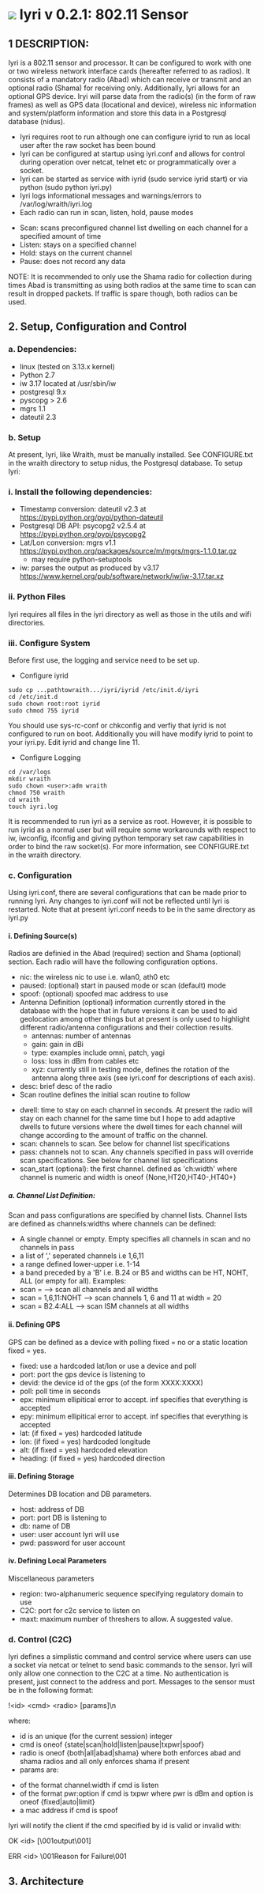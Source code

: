 # ![](../widgets/icons/watcher.png?raw=true) Iyri v 0.2.1: 802.11 Sensor

## 1 DESCRIPTION:
Iyri is a 802.11 sensor and processor. It can be configured to work with one or two wireless network interface cards (hereafter referred to as radios). It consists of a mandatory radio (Abad) which can receive or transmit and an optional radio (Shama) for receiving only. Additionally, Iyri allows for an optional GPS device. Iryi will parse data from the radio(s) (in the form of raw frames) as well as GPS data (locational and device), wireless nic information and system/platform information and store this data in a Postgresql database (nidus).
 * Iyri requires root to run although one can configure iyrid to run as local user after the raw socket has been bound
 * Iyri can be configured at startup using iyri.conf and allows for control during operation over netcat, telnet etc or programmatically over a socket.
 * Iyri can be started as service with iyrid (sudo service iyrid start) or via python (sudo python iyri.py)
 * Iyri logs informational messages and warnings/errors to /var/log/wraith/iyri.log
 * Each radio can run in scan, listen, hold, pause modes
  - Scan: scans preconfigured channel list dwelling on each channel for a specified amount of time
  - Listen: stays on a specified channel
  - Hold: stays on the current channel
  - Pause: does not record any data

NOTE: It is recommended to only use the Shama radio for collection during times Abad is transmitting as using both radios at the same time to scan can result in dropped packets. If traffic is spare though, both radios can be used.

## 2. Setup, Configuration and Control

### a. Dependencies:
 * linux (tested on 3.13.x kernel)
 * Python 2.7
 * iw 3.17 located at /usr/sbin/iw
 * postgresql 9.x
 * pyscopg > 2.6
 * mgrs 1.1
 * dateutil 2.3

### b. Setup
At present, Iyri, like Wraith, must be manually installed. See CONFIGURE.txt in the wraith directory to setup nidus, the Postgresql database. To setup Iyri:

### i. Install the following dependencies:
 * Timestamp conversion: dateutil v2.3 at https://pypi.python.org/pypi/python-dateutil
 * Postgresql DB API: psycopg2 v2.5.4 at https://pypi.python.org/pypi/psycopg2
 * Lat/Lon conversion: mgrs v1.1 https://pypi.python.org/packages/source/m/mgrs/mgrs-1.1.0.tar.gz
   - may require python-setuptools
 * iw: parses the output as produced by v3.17 https://www.kernel.org/pub/software/network/iw/iw-3.17.tar.xz

### ii. Python Files
Iyri requires all files in the iyri directory as well as those in the utils and wifi directories.

### iii. Configure System
Before first use, the logging and service need to be set up.
* Configure iyrid
```shell
sudo cp ...pathtowraith.../iyri/iyrid /etc/init.d/iyri
cd /etc/init.d
sudo chown root:root iyrid
sudo chmod 755 iyrid
```
You should use sys-rc-conf or chkconfig and verfiy that iyrid is not configured to run on boot. Additionally you will have modify iyrid to point to your iyri.py. Edit iyrid and change line 11.
* Configure Logging
```shell
cd /var/logs
mkdir wraith
sudo chown <user>:adm wraith
chmod 750 wraith
cd wraith
touch iyri.log
```
It is recommended to run iyri as a service as root. However, it is possible to run iyrid as a normal user but will require some workarounds with respect to iw, iwconfig, ifconfig and giving python temporary set raw capabilities in order to bind the raw socket(s). For more information, see CONFIGURE.txt in the wraith directory.

### c. Configuration
Using iyri.conf, there are several configurations that can be made prior to running Iyri. Any changes to iyri.conf will not be reflected until Iyri is restarted. Note that at present iyri.conf needs to be in the same directory as iyri.py

#### i. Defining Source(s)
Radios are definied in the Abad (required) section and Shama (optional) section. Each radio will have the following configuration options.

 * nic: the wireless nic to use i.e. wlan0, ath0 etc
 * paused: (optional) start in paused mode or scan (default) mode
 * spoof: (optional) spoofed mac address to use
 * Antenna Definition (optional) information currently stored in the database with the hope that in future versions it can be used to aid geolocation among other things but at present is only used to highlight different radio/antenna configurations and their collection results.
   - antennas: number of antennas
   - gain: gain in dBi
   - type: examples include omni, patch, yagi
   - loss: loss in dBm from cables etc
   - xyz: currently still in testing mode, defines the rotation of the antenna along three axis (see iyri.conf for descriptions of each axis).
 * desc: brief desc of the radio
 * Scan routine defines the initial scan routine to follow
  - dwell: time to stay on each channel in seconds. At present the radio will stay on each channel for the same time but I hope to add adaptive dwells to future versions where the dwell times for each channel will change according to the amount of traffic on the channel.
  - scan: channels to scan. See below for channel list specifications
  - pass: channels not to scan. Any channels specified in pass will override scan specifications. See below for channel list specifications
  - scan_start (optional): the first channel. defined as 'ch:width' where channel is numeric and width is oneof {None,HT20,HT40-,HT40+}

##### a. Channel List Definition:
Scan and pass configurations are specified by channel lists. Channel lists are defined as channels:widths where channels can be defined:
 * A single channel or empty. Empty specifies all channels in scan and no channels in pass
 * a list of ',' seperated channels i.e 1,6,11
 * a range defined lower-upper i.e. 1-14
 * a band preceded by a 'B' i.e. B.24 or B5
and widths can be HT, NOHT, ALL (or empty for all). Examples:
 * scan = --> scan all channels and all widths
 * scan = 1,6,11:NOHT --> scan channels 1, 6 and 11 at width = 20
 * scan = B2.4:ALL --> scan ISM channels at all widths

#### ii. Defining GPS
GPS can be defined as a device with polling fixed = no or a static location fixed = yes.
 * fixed: use a hardcoded lat/lon or use a device and poll
 * port: port the gps device is listening to
 * devid: the device id of the gps (of the form XXXX:XXXX)
 * poll: poll time in seconds
 * epx: minimum ellipitical error to accept. inf specifies that everything is accepted
 * epy: minimum ellipitical error to accept. inf specifies that everything is accepted
 * lat: (if fixed = yes) hardcoded latitude
 * lon: (if fixed = yes) hardcoded longitude
 * alt: (if fixed = yes) hardcoded elevation
 * heading: (if fixed = yes) hardcoded direction

#### iii. Defining Storage
Determines DB location and DB parameters.
 * host: address of DB
 * port: port DB is listening to
 * db: name of DB
 * user: user account Iyri will use
 * pwd: password for user account

#### iv. Defining Local Parameters
Miscellaneous parameters
 * region: two-alphanumeric sequence specifying regulatory domain to use
 * C2C: port for c2c service to listen on
 * maxt: maximum number of threshers to allow. A suggested value.

### d. Control (C2C)
Iyri defines a simplistic command and control service where users can use a socket via netcat or telnet to send basic commands to the sensor. Iyri will only allow one connection to the C2C at a time. No authentication is present, just connect to the address and port. Messages to the sensor must be in the following format:

!\<id\> \<cmd\> \<radio\> [params]\\n

where:
 * id is an unique (for the current session) integer
 * cmd is oneof {state|scan|hold|listen|pause|txpwr|spoof}
 * radio is oneof {both|all|abad|shama} where both enforces abad and shama radios and all only enforces shama if present
 * params are:
  - of the format channel:width if cmd is listen
  - of the format pwr:option if cmd is txpwr where pwr is dBm and option is oneof {fixed|auto|limit}
  - a mac address if cmd is spoof

Iyri will notify the client if the cmd specified by id is valid or invalid with:

OK \<id\> [\001output\001]

ERR \<id> \001Reason for Failure\001

## 3. Architecture
